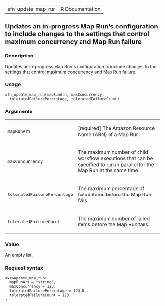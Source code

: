 <table style="width: 100%;">
<tbody>
<tr class="odd">
<td>sfn_update_map_run</td>
<td style="text-align: right;">R Documentation</td>
</tr>
</tbody>
</table>

## Updates an in-progress Map Run's configuration to include changes to the settings that control maximum concurrency and Map Run failure

### Description

Updates an in-progress Map Run's configuration to include changes to the
settings that control maximum concurrency and Map Run failure.

### Usage

    sfn_update_map_run(mapRunArn, maxConcurrency,
      toleratedFailurePercentage, toleratedFailureCount)

### Arguments

<table>
<colgroup>
<col style="width: 35%" />
<col style="width: 65%" />
</colgroup>
<tbody>
<tr class="odd">
<td><code id="sfn_update_map_run_:_mapRunArn">mapRunArn</code></td>
<td><p>[required] The Amazon Resource Name (ARN) of a Map Run.</p></td>
</tr>
<tr class="even">
<td><code
id="sfn_update_map_run_:_maxConcurrency">maxConcurrency</code></td>
<td><p>The maximum number of child workflow executions that can be
specified to run in parallel for the Map Run at the same time.</p></td>
</tr>
<tr class="odd">
<td><code
id="sfn_update_map_run_:_toleratedFailurePercentage">toleratedFailurePercentage</code></td>
<td><p>The maximum percentage of failed items before the Map Run
fails.</p></td>
</tr>
<tr class="even">
<td><code
id="sfn_update_map_run_:_toleratedFailureCount">toleratedFailureCount</code></td>
<td><p>The maximum number of failed items before the Map Run
fails.</p></td>
</tr>
</tbody>
</table>

### Value

An empty list.

### Request syntax

    svc$update_map_run(
      mapRunArn = "string",
      maxConcurrency = 123,
      toleratedFailurePercentage = 123.0,
      toleratedFailureCount = 123
    )
